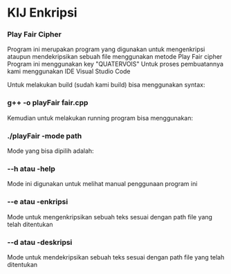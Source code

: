 # KIJ Enkripsi

### Play Fair Cipher
Program ini merupakan program yang digunakan untuk mengenkripsi ataupun mendekripsikan sebuah file menggunakan metode Play Fair cipher
Program ini menggunakan key "QUATERVOIS"
Untuk proses pembuatannya kami menggunakan IDE Visual Studio Code

Untuk melakukan build (sudah kami build) bisa menggunakan syntax: 
### g++ -o playFair fair.cpp

Kemudian untuk melakukan running program bisa menggunakan:
### ./playFair -mode path

Mode yang bisa dipilih adalah:
### --h atau -help                
  Mode ini digunakan untuk melihat manual penggunaan program ini
  
### --e atau -enkripsi            
  Mode untuk mengenkripsikan sebuah teks sesuai dengan path file yang telah ditentukan
  
### --d atau -deskripsi           
  Mode untuk mendekripsikan sebuah teks sesuai dengan path file yang telah ditentukan
